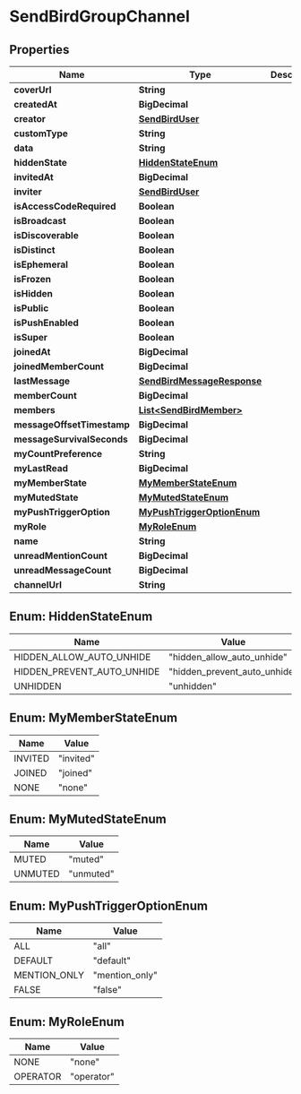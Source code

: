 

# SendBirdGroupChannel


## Properties

Name | Type | Description | Notes
------------ | ------------- | ------------- | -------------
**coverUrl** | **String** |  |  [optional]
**createdAt** | **BigDecimal** |  |  [optional]
**creator** | [**SendBirdUser**](SendBirdUser.md) |  |  [optional]
**customType** | **String** |  |  [optional]
**data** | **String** |  |  [optional]
**hiddenState** | [**HiddenStateEnum**](#HiddenStateEnum) |  |  [optional]
**invitedAt** | **BigDecimal** |  |  [optional]
**inviter** | [**SendBirdUser**](SendBirdUser.md) |  |  [optional]
**isAccessCodeRequired** | **Boolean** |  |  [optional]
**isBroadcast** | **Boolean** |  |  [optional]
**isDiscoverable** | **Boolean** |  |  [optional]
**isDistinct** | **Boolean** |  |  [optional]
**isEphemeral** | **Boolean** |  |  [optional]
**isFrozen** | **Boolean** |  |  [optional]
**isHidden** | **Boolean** |  |  [optional]
**isPublic** | **Boolean** |  |  [optional]
**isPushEnabled** | **Boolean** |  |  [optional]
**isSuper** | **Boolean** |  |  [optional]
**joinedAt** | **BigDecimal** |  |  [optional]
**joinedMemberCount** | **BigDecimal** |  |  [optional]
**lastMessage** | [**SendBirdMessageResponse**](SendBirdMessageResponse.md) |  |  [optional]
**memberCount** | **BigDecimal** |  |  [optional]
**members** | [**List&lt;SendBirdMember&gt;**](SendBirdMember.md) |  |  [optional]
**messageOffsetTimestamp** | **BigDecimal** |  |  [optional]
**messageSurvivalSeconds** | **BigDecimal** |  |  [optional]
**myCountPreference** | **String** |  |  [optional]
**myLastRead** | **BigDecimal** |  |  [optional]
**myMemberState** | [**MyMemberStateEnum**](#MyMemberStateEnum) |  |  [optional]
**myMutedState** | [**MyMutedStateEnum**](#MyMutedStateEnum) |  |  [optional]
**myPushTriggerOption** | [**MyPushTriggerOptionEnum**](#MyPushTriggerOptionEnum) |  |  [optional]
**myRole** | [**MyRoleEnum**](#MyRoleEnum) |  |  [optional]
**name** | **String** |  |  [optional]
**unreadMentionCount** | **BigDecimal** |  |  [optional]
**unreadMessageCount** | **BigDecimal** |  |  [optional]
**channelUrl** | **String** |  |  [optional]



## Enum: HiddenStateEnum

Name | Value
---- | -----
HIDDEN_ALLOW_AUTO_UNHIDE | &quot;hidden_allow_auto_unhide&quot;
HIDDEN_PREVENT_AUTO_UNHIDE | &quot;hidden_prevent_auto_unhide&quot;
UNHIDDEN | &quot;unhidden&quot;



## Enum: MyMemberStateEnum

Name | Value
---- | -----
INVITED | &quot;invited&quot;
JOINED | &quot;joined&quot;
NONE | &quot;none&quot;



## Enum: MyMutedStateEnum

Name | Value
---- | -----
MUTED | &quot;muted&quot;
UNMUTED | &quot;unmuted&quot;



## Enum: MyPushTriggerOptionEnum

Name | Value
---- | -----
ALL | &quot;all&quot;
DEFAULT | &quot;default&quot;
MENTION_ONLY | &quot;mention_only&quot;
FALSE | &quot;false&quot;



## Enum: MyRoleEnum

Name | Value
---- | -----
NONE | &quot;none&quot;
OPERATOR | &quot;operator&quot;



